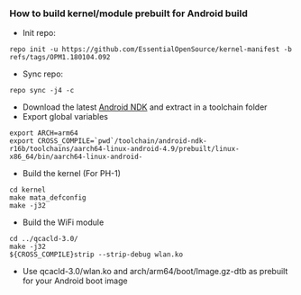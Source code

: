 ### How to build kernel/module prebuilt for Android build

* Init repo:
```
repo init -u https://github.com/EssentialOpenSource/kernel-manifest -b refs/tags/OPM1.180104.092
```
* Sync repo:
```
repo sync -j4 -c
```
* Download the latest [Android NDK](https://developer.android.com/ndk/downloads/index.html) and extract in a toolchain folder
* Export global variables
```
export ARCH=arm64
export CROSS_COMPILE=`pwd`/toolchain/android-ndk-r16b/toolchains/aarch64-linux-android-4.9/prebuilt/linux-x86_64/bin/aarch64-linux-android-
```
* Build the kernel (For PH-1)
```
cd kernel
make mata_defconfig
make -j32
```
* Build the WiFi module
```
cd ../qcacld-3.0/
make -j32
${CROSS_COMPILE}strip --strip-debug wlan.ko
```
* Use qcacld-3.0/wlan.ko and arch/arm64/boot/Image.gz-dtb as prebuilt for your Android boot image
